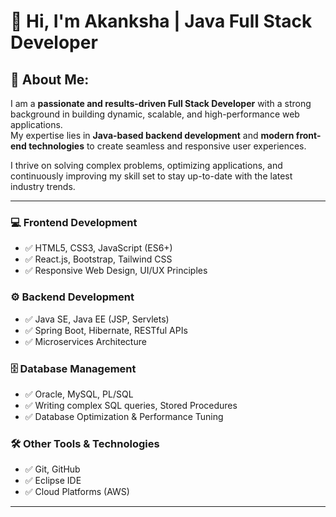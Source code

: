 # 🚀 Hi, I'm Akanksha | Java Full Stack Developer  

## 💫 About Me:
I am a **passionate and results-driven Full Stack Developer** with a strong background in building dynamic, scalable, and high-performance web applications.  
My expertise lies in **Java-based backend development** and **modern front-end technologies** to create seamless and responsive user experiences.  

I thrive on solving complex problems, optimizing applications, and continuously improving my skill set to stay up-to-date with the latest industry trends.  

---

### 💻 Frontend Development  
- ✅ HTML5, CSS3, JavaScript (ES6+)  
- ✅ React.js, Bootstrap, Tailwind CSS  
- ✅ Responsive Web Design, UI/UX Principles  

### ⚙️ Backend Development  
- ✅ Java SE, Java EE (JSP, Servlets)  
- ✅ Spring Boot, Hibernate, RESTful APIs  
- ✅ Microservices Architecture  

### 🗄️ Database Management  
- ✅ Oracle, MySQL, PL/SQL  
- ✅ Writing complex SQL queries, Stored Procedures  
- ✅ Database Optimization & Performance Tuning

### 🛠 Other Tools & Technologies  
- ✅ Git, GitHub
- ✅ Eclipse IDE
- ✅ Cloud Platforms (AWS)  

---


<!-- Proudly created with GPRM ( https://gprm.itsvg.in ) -->
